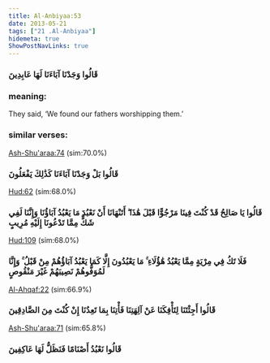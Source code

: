 ```yaml
---
title: Al-Anbiyaa:53
date: 2013-05-21
tags: ["21 .Al-Anbiyaa"]
hidemeta: true 
ShowPostNavLinks: true 
---
```

### قَالُوا وَجَدْنَا آبَاءَنَا لَهَا عَابِدِينَ
### meaning: 
They said, ‘We found our fathers worshipping them.’
### similar verses: 

[Ash-Shu'araa:74](/26/74) (sim:70.0%)

### قَالُوا بَلْ وَجَدْنَا آبَاءَنَا كَذَٰلِكَ يَفْعَلُونَ

[Hud:62](/11/62) (sim:68.0%)

### قَالُوا يَا صَالِحُ قَدْ كُنْتَ فِينَا مَرْجُوًّا قَبْلَ هَٰذَا ۖ أَتَنْهَانَا أَنْ نَعْبُدَ مَا يَعْبُدُ آبَاؤُنَا وَإِنَّنَا لَفِي شَكٍّ مِمَّا تَدْعُونَا إِلَيْهِ مُرِيبٍ

[Hud:109](/11/109) (sim:68.0%)

### فَلَا تَكُ فِي مِرْيَةٍ مِمَّا يَعْبُدُ هَٰؤُلَاءِ ۚ مَا يَعْبُدُونَ إِلَّا كَمَا يَعْبُدُ آبَاؤُهُمْ مِنْ قَبْلُ ۚ وَإِنَّا لَمُوَفُّوهُمْ نَصِيبَهُمْ غَيْرَ مَنْقُوصٍ

[Al-Ahqaf:22](/46/22) (sim:66.9%)

### قَالُوا أَجِئْتَنَا لِتَأْفِكَنَا عَنْ آلِهَتِنَا فَأْتِنَا بِمَا تَعِدُنَا إِنْ كُنْتَ مِنَ الصَّادِقِينَ

[Ash-Shu'araa:71](/26/71) (sim:65.8%)

### قَالُوا نَعْبُدُ أَصْنَامًا فَنَظَلُّ لَهَا عَاكِفِينَ
